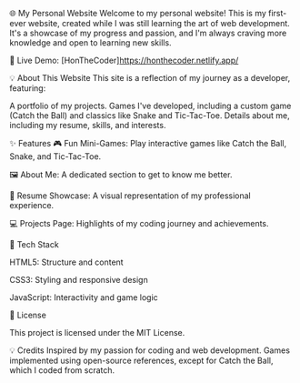 🌐 My Personal Website
Welcome to my personal website! This is my first-ever website, created while I was still learning the art of web development. It's a showcase of my progress and passion, and I'm always craving more knowledge and open to learning new skills.

🔗 Live Demo: [HonTheCoder]https://honthecoder.netlify.app/

💡 About This Website
This site is a reflection of my journey as a developer, featuring:

A portfolio of my projects.
Games I've developed, including a custom game (Catch the Ball) and classics like Snake and Tic-Tac-Toe.
Details about me, including my resume, skills, and interests.

✨ Features
🎮 Fun Mini-Games: Play interactive games like Catch the Ball, Snake, and Tic-Tac-Toe.

🖼️ About Me: A dedicated section to get to know me better.

📄 Resume Showcase: A visual representation of my professional experience.

💻 Projects Page: Highlights of my coding journey and achievements.

🔧 Tech Stack

HTML5: Structure and content

CSS3: Styling and responsive design

JavaScript: Interactivity and game logic

📜 License

This project is licensed under the MIT License.

💡 Credits
Inspired by my passion for coding and web development.
Games implemented using open-source references, except for Catch the Ball, which I coded from scratch.
